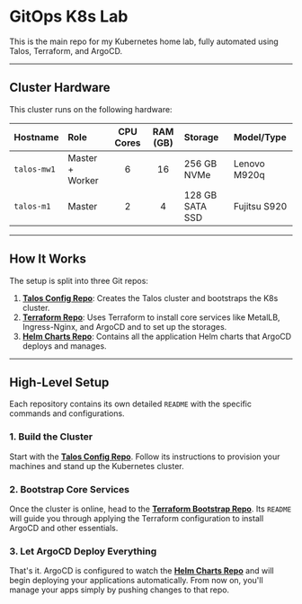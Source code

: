 # GitOps K8s Lab

This is the main repo for my Kubernetes home lab, fully automated using Talos, Terraform, and ArgoCD.

---

## Cluster Hardware

This cluster runs on the following hardware:

| Hostname | Role | CPU Cores | RAM (GB) | Storage | Model/Type |
| :--- | :--- | :---: | :---: | :--- | :--- |
| `talos-mw1` | Master + Worker | 6 | 16 | 256 GB NVMe | Lenovo M920q |
| `talos-m1` | Master | 2 | 4 | 128 GB SATA SSD | Fujitsu S920 |

---

## How It Works

The setup is split into three Git repos:

1.  **[Talos Config Repo](https://github.com/davidlesicnik/homelab-talos)**: Creates the Talos cluster and bootstraps the K8s cluster.
2.  **[Terraform Repo](https://github.com/davidlesicnik/homelab-tf)**: Uses Terraform to install core services like MetalLB, Ingress-Nginx, and ArgoCD and to set up the storages.
3.  **[Helm Charts Repo](https://github.com/davidlesicnik/homelab-argo)**: Contains all the application Helm charts that ArgoCD deploys and manages.

---

## High-Level Setup

Each repository contains its own detailed `README` with the specific commands and configurations.

### 1. Build the Cluster

Start with the **[Talos Config Repo](https://github.com/davidlesicnik/homelab-talos)**. Follow its instructions to provision your machines and stand up the Kubernetes cluster.

### 2. Bootstrap Core Services

Once the cluster is online, head to the **[Terraform Bootstrap Repo](https://github.com/davidlesicnik/homelab-tf)**. Its `README` will guide you through applying the Terraform configuration to install ArgoCD and other essentials.

### 3. Let ArgoCD Deploy Everything

That's it. ArgoCD is configured to watch the **[Helm Charts Repo](https://github.com/davidlesicnik/homelab-argo)** and will begin deploying your applications automatically. From now on, you'll manage your apps simply by pushing changes to that repo.